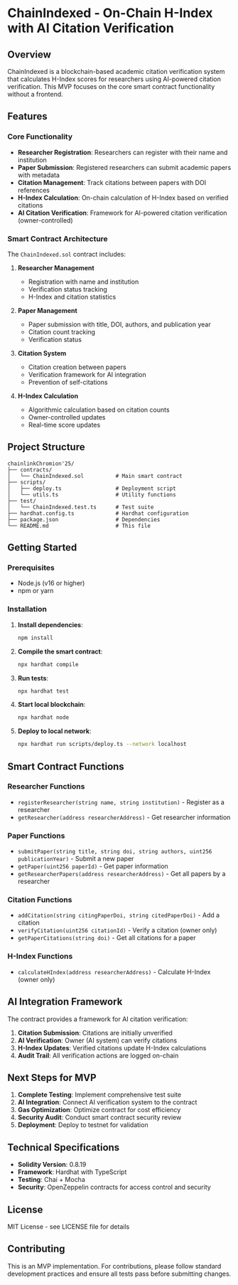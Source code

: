 # ChainIndexed - On-Chain H-Index with AI Citation Verification

## Overview

ChainIndexed is a blockchain-based academic citation verification system that calculates H-Index scores for researchers using AI-powered citation verification. This MVP focuses on the core smart contract functionality without a frontend.

## Features

### Core Functionality
- **Researcher Registration**: Researchers can register with their name and institution
- **Paper Submission**: Registered researchers can submit academic papers with metadata
- **Citation Management**: Track citations between papers with DOI references
- **H-Index Calculation**: On-chain calculation of H-Index based on verified citations
- **AI Citation Verification**: Framework for AI-powered citation verification (owner-controlled)

### Smart Contract Architecture

The `ChainIndexed.sol` contract includes:

1. **Researcher Management**
   - Registration with name and institution
   - Verification status tracking
   - H-Index and citation statistics

2. **Paper Management**
   - Paper submission with title, DOI, authors, and publication year
   - Citation count tracking
   - Verification status

3. **Citation System**
   - Citation creation between papers
   - Verification framework for AI integration
   - Prevention of self-citations

4. **H-Index Calculation**
   - Algorithmic calculation based on citation counts
   - Owner-controlled updates
   - Real-time score updates

## Project Structure

```
chainlinkChromion'25/
├── contracts/
│   └── ChainIndexed.sol          # Main smart contract
├── scripts/
│   ├── deploy.ts                 # Deployment script
│   └── utils.ts                  # Utility functions
├── test/
│   └── ChainIndexed.test.ts      # Test suite
├── hardhat.config.ts             # Hardhat configuration
├── package.json                  # Dependencies
└── README.md                     # This file
```

## Getting Started

### Prerequisites
- Node.js (v16 or higher)
- npm or yarn

### Installation

1. **Install dependencies**:
   ```bash
   npm install
   ```

2. **Compile the smart contract**:
   ```bash
   npx hardhat compile
   ```

3. **Run tests**:
   ```bash
   npx hardhat test
   ```

4. **Start local blockchain**:
   ```bash
   npx hardhat node
   ```

5. **Deploy to local network**:
   ```bash
   npx hardhat run scripts/deploy.ts --network localhost
   ```

## Smart Contract Functions

### Researcher Functions
- `registerResearcher(string name, string institution)` - Register as a researcher
- `getResearcher(address researcherAddress)` - Get researcher information

### Paper Functions
- `submitPaper(string title, string doi, string authors, uint256 publicationYear)` - Submit a new paper
- `getPaper(uint256 paperId)` - Get paper information
- `getResearcherPapers(address researcherAddress)` - Get all papers by a researcher

### Citation Functions
- `addCitation(string citingPaperDoi, string citedPaperDoi)` - Add a citation
- `verifyCitation(uint256 citationId)` - Verify a citation (owner only)
- `getPaperCitations(string doi)` - Get all citations for a paper

### H-Index Functions
- `calculateHIndex(address researcherAddress)` - Calculate H-Index (owner only)

## AI Integration Framework

The contract provides a framework for AI citation verification:

1. **Citation Submission**: Citations are initially unverified
2. **AI Verification**: Owner (AI system) can verify citations
3. **H-Index Updates**: Verified citations update H-Index calculations
4. **Audit Trail**: All verification actions are logged on-chain

## Next Steps for MVP

1. **Complete Testing**: Implement comprehensive test suite
2. **AI Integration**: Connect AI verification system to the contract
3. **Gas Optimization**: Optimize contract for cost efficiency
4. **Security Audit**: Conduct smart contract security review
5. **Deployment**: Deploy to testnet for validation

## Technical Specifications

- **Solidity Version**: 0.8.19
- **Framework**: Hardhat with TypeScript
- **Testing**: Chai + Mocha
- **Security**: OpenZeppelin contracts for access control and security

## License

MIT License - see LICENSE file for details

## Contributing

This is an MVP implementation. For contributions, please follow standard development practices and ensure all tests pass before submitting changes.
